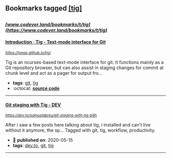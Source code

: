 ## Bookmarks tagged [[tig]](https://www.codever.land/search?q=[tig])

_<sup><sup>[www.codever.land/bookmarks/t/tig](https://www.codever.land/bookmarks/t/tig)</sup></sup>_
---
#### [Introduction · Tig - Text-mode interface for Git](https://jonas.github.io/tig/)
_<sup>https://jonas.github.io/tig/</sup>_

Tig is an ncurses-based text-mode interface for git. It functions mainly as a Git repository browser, but can also assist in staging changes for commit at chunk level and act as a pager for output fro...
* **tags**: [git](../tagged/git.md), [tig](../tagged/tig.md)
* :octocat: **[source code](https://github.com/jonas/tig)**
---
#### [Git staging with Tig - DEV](https://dev.to/samuelabreu/git-staging-with-tig-b9h)
_<sup>https://dev.to/samuelabreu/git-staging-with-tig-b9h</sup>_

After i saw a few posts here talking about tig, i installed and can't live without it anymore, the sp... Tagged with git, tig, workflow, productivity.
* :calendar: **published on**: 2020-05-15
* **tags**: [dev.to](../tagged/dev.to.md), [git](../tagged/git.md), [tig](../tagged/tig.md)
---

